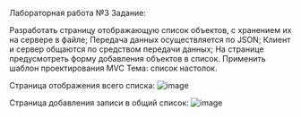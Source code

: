 Лабораторная работа №3
Задание:

Разработать страницу отображающую список объектов, с хранением их на сервере в файле;
Передача данных осуществляется по JSON;
Клиент и сервер общаются по средством передачи данных;
На странице предусмотреть форму добавления объектов в список.
Применить шаблон проектирования MVC
Тема: список настолок.

Страница отображения всего списка:
![image](https://github.com/DokutahShikikan/laba3OOP/assets/124569209/c5fd7ab3-27ef-456b-9d1d-47c5b2c6f8fc)

Страница добавления записи в общий список:
![image](https://github.com/DokutahShikikan/laba3OOP/assets/124569209/fc0635c5-24ec-4af8-bfa6-89b6f1c8dabf)
